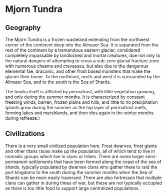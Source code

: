 # Mjorn Tundra

## Geography

The Mjorn Tundra is a frozen wasteland extending from the northwest corner of the continent deep into the Alinsaer Sea. It is separated from the
rest of the continent by a tremendous eastern glacier, considered completely impassable by landlocked and mortal creatures, due not only to the natural dangers of attempting to cross a sub-zero glacial fracture zone with numerous chasms and crevasses, but also due to the dangerous elemental fae, draconic, and other frost based monsters that make the glacier their home. To the northeast, north and west it is surrounded by the Alinsaer Sea, and to the south is the Sea of Shards.

The tundra itself is afflicted by permafrost, with little vegetation growing, and only during the summer months. It is characterized by constant freezing winds, barren, frozen plains and hills, and little to no precipitation (plants grow during the summer as the top layer of permafrost melts, forming lakes and marshlands, and then dies again in the winter months during refreeze.)

## Civilizations

There is a very small civilized population here. Frost dwarves, frost giants and other titans races make up the population, all of which tend to live
in nomadic groups which live in clans or tribes. There are some larger semi-permanent settlements that have been formed along the coast of the sea of shards, typically populated by dwarven clans who gather there to raid the port kingdoms to the south during the summer months when the Sea of Shards can be more easily traversed. There are also fortresses that multiple clans can gather in during times of war, but these are not typically occupied as there is too little food to support large centralized populations.
